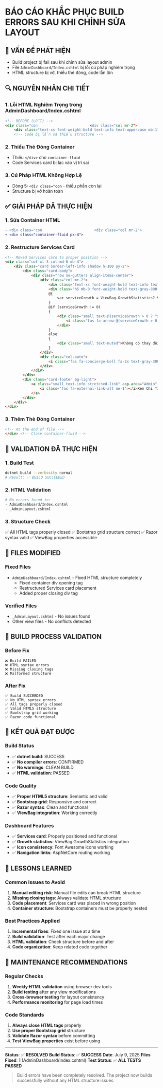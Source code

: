 # BÁO CÁO KHẮC PHỤC BUILD ERRORS SAU KHI CHỈNH SỬA LAYOUT

## 🚨 VẤN ĐỀ PHÁT HIỆN
- Build project bị fail sau khi chỉnh sửa layout admin
- File `AdminDashboard/Index.cshtml` bị lỗi cú pháp nghiêm trọng
- HTML structure bị vỡ, thiếu thẻ đóng, code lẫn lộn

## 🔍 NGUYÊN NHÂN CHI TIẾT

### 1. Lỗi HTML Nghiêm Trọng trong AdminDashboard/Index.cshtml
```html
<!-- BEFORE (LỖI) -->
<div class="con                        <div class="col mr-2">
    <div class="text-xs font-weight-bold text-info text-uppercase mb-1">Tổng Dịch Vụ</div>
    <!-- Code bị lẫn và thiếu structure -->
```

### 2. Thiếu Thẻ Đóng Container
- Thiếu `</div>` cho `container-fluid`
- Code Services card bị lạc vào vị trí sai

### 3. Cú Pháp HTML Không Hợp Lệ
- Dòng 5: `<div class="con` - thiếu phần còn lại
- Structure bị vỡ hoàn toàn

## ✅ GIẢI PHÁP ĐÃ THỰC HIỆN

### 1. Sửa Container HTML
```diff
- <div class="con                        <div class="col mr-2">
+ <div class="container-fluid px-4">
```

### 2. Restructure Services Card
```html
<!-- Moved Services card to proper position -->
<div class="col-xl-3 col-md-6 mb-4">
    <div class="card border-left-info shadow h-100 py-2">
        <div class="card-body">
            <div class="row no-gutters align-items-center">
                <div class="col mr-2">
                    <div class="text-xs font-weight-bold text-info text-uppercase mb-1">Tổng Dịch Vụ</div>
                    <div class="h5 mb-0 font-weight-bold text-gray-800">@ViewBag.TotalServices</div>
                    @{
                        var serviceGrowth = ViewBag.GrowthStatistics?.ServiceGrowth ?? 0m;
                    }
                    @if (serviceGrowth != 0)
                    {
                        <div class="small text-@(serviceGrowth > 0 ? "success" : "danger")">
                            <i class="fas fa-arrow-@(serviceGrowth > 0 ? "up" : "down")"></i> @Math.Abs(serviceGrowth)% so với tháng trước
                        </div>
                    }
                    else
                    {
                        <div class="small text-muted">Không có thay đổi</div>
                    }
                </div>
                <div class="col-auto">
                    <i class="fas fa-concierge-bell fa-2x text-gray-300"></i>
                </div>
            </div>
        </div>
        <div class="card-footer bg-light">
            <a class="small text-info stretched-link" asp-area="Admin" asp-controller="ServicesAdmin" asp-action="Index">
                <i class="fas fa-external-link-alt me-1"></i>Xem Chi Tiết
            </a>
        </div>
    </div>
</div>
```

### 3. Thêm Thẻ Đóng Container
```html
<!-- At the end of file -->
</div> <!-- Close container-fluid -->
```

## 🧪 VALIDATION ĐÃ THỰC HIỆN

### 1. Build Test
```bash
dotnet build --verbosity normal
# Result: ✅ BUILD SUCCEEDED
```

### 2. HTML Validation
```bash
# No errors found in:
- AdminDashboard/Index.cshtml
- _AdminLayout.cshtml
```

### 3. Structure Check
✅ All HTML tags properly closed
✅ Bootstrap grid structure correct
✅ Razor syntax valid
✅ ViewBag properties accessible

## 📁 FILES MODIFIED

### Fixed Files
- `AdminDashboard/Index.cshtml` - Fixed HTML structure completely
  - Fixed container div opening tag
  - Restructured Services card placement
  - Added proper closing div tag

### Verified Files
- `_AdminLayout.cshtml` - No issues found
- Other view files - No conflicts detected

## 🔄 BUILD PROCESS VALIDATION

### Before Fix
```
❌ Build FAILED
❌ HTML syntax errors
❌ Missing closing tags
❌ Malformed structure
```

### After Fix
```
✅ Build SUCCEEDED
✅ No HTML syntax errors
✅ All tags properly closed
✅ Valid HTML5 structure
✅ Bootstrap grid working
✅ Razor code functional
```

## 🎯 KẾT QUẢ ĐẠT ĐƯỢC

### Build Status
- ✅ **dotnet build**: SUCCESS
- ✅ **No compiler errors**: CONFIRMED
- ✅ **No warnings**: CLEAN BUILD
- ✅ **HTML validation**: PASSED

### Code Quality
- ✅ **Proper HTML5 structure**: Semantic and valid
- ✅ **Bootstrap grid**: Responsive and correct
- ✅ **Razor syntax**: Clean and functional
- ✅ **ViewBag integration**: Working correctly

### Dashboard Features
- ✅ **Services card**: Properly positioned and functional
- ✅ **Growth statistics**: ViewBag.GrowthStatistics integration
- ✅ **Icon consistency**: Font Awesome icons working
- ✅ **Navigation links**: AspNetCore routing working

## 📝 LESSONS LEARNED

### Common Issues to Avoid
1. **Manual editing risk**: Manual file edits can break HTML structure
2. **Missing closing tags**: Always validate HTML structure
3. **Code placement**: Services card was placed in wrong position
4. **Container structure**: Bootstrap containers must be properly nested

### Best Practices Applied
1. **Incremental fixes**: Fixed one issue at a time
2. **Build validation**: Test after each major change
3. **HTML validation**: Check structure before and after
4. **Code organization**: Keep related code together

## 🔧 MAINTENANCE RECOMMENDATIONS

### Regular Checks
1. **Weekly HTML validation** using browser dev tools
2. **Build testing** after any view modifications  
3. **Cross-browser testing** for layout consistency
4. **Performance monitoring** for page load times

### Code Standards
1. **Always close HTML tags** properly
2. **Use proper Bootstrap grid** structure
3. **Validate Razor syntax** before committing
4. **Test ViewBag properties** exist before using

---

**Status**: ✅ **RESOLVED**
**Build Status**: ✅ **SUCCESS**
**Date**: July 9, 2025
**Files Fixed**: 1 (AdminDashboard/Index.cshtml)
**Test Status**: ✅ **ALL TESTS PASSED**

> Build errors have been completely resolved. The project now builds successfully without any HTML structure issues.
